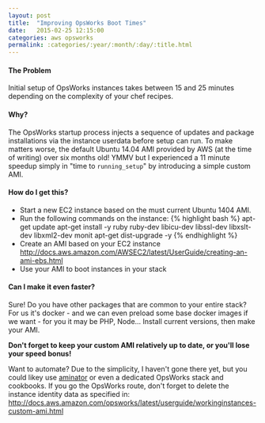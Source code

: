 ```yaml
---
layout: post
title:  "Improving OpsWorks Boot Times"
date:   2015-02-25 12:15:00
categories: aws opsworks
permalink: :categories/:year/:month/:day/:title.html
---
```


#### The Problem
Initial setup of OpsWorks instances takes between 15 and 25 minutes depending on the complexity of your chef recipes.

#### Why?
The OpsWorks startup process injects a sequence of updates and package installations via the instance userdata before 
setup can run. To make matters worse, the default Ubuntu 14.04 AMI provided by AWS (at the time of writing) over six
months old! YMMV but I experienced a 11 minute speedup simply in "time to `running_setup`" by introducing a simple 
custom AMI.

<!--more-->

#### How do I get this? 
* Start a new EC2 instance based on the must current Ubuntu 1404 AMI.
* Run the following commands on the instance:
{% highlight bash %}
apt-get update
apt-get install -y ruby ruby-dev libicu-dev libssl-dev libxslt-dev libxml2-dev monit
apt-get dist-upgrade -y
{% endhighlight %}
* Create an AMI based on your EC2 instance http://docs.aws.amazon.com/AWSEC2/latest/UserGuide/creating-an-ami-ebs.html
* Use your AMI to boot instances in your stack

#### Can I make it even faster?
Sure! Do you have other packages that are common to your entire stack? For us it's docker - and we can even preload 
some base docker images if we want - for you it may be PHP, Node... Install current versions, then make your AMI. 

**Don't forget to keep your custom AMI relatively up to date, or you'll lose your speed bonus!**

Want to automate? Due to the simplicity, I haven't gone there yet, but you could likey use [aminator][aminator] or even
a dedicated OpsWorks stack and cookbooks. If you go the OpsWorks route, don't forget to delete the instance identity
data as specified in: http://docs.aws.amazon.com/opsworks/latest/userguide/workinginstances-custom-ami.html



[aminator]: https://github.com/Netflix/aminator
